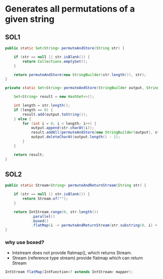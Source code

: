 # Generates all permutations of a given string

## SOL1

```java
public static Set<String> permuteAndStore(String str) {

    if (str == null || str.isBlank()) {
        return Collections.emptySet();
    }

    return permuteAndStore(new StringBuilder(str.length()), str);
}

private static Set<String> permuteAndStore(StringBuilder output, String str) {

    Set<String> result = new HashSet<>();

    int length = str.length();
    if (length == 0) {
        result.add(output.toString());
    } else {
        for (int i = 0; i < length; i++) {
            output.append(str.charAt(i));
            result.addAll(permuteAndStore(new StringBuilder(output), str.substring(0, i) + str.substring(i + 1)));
            output.deleteCharAt(output.length() - 1);
        }
    }

    return result;
}
```

## SOL2

```java
public static Stream<String> permuteAndReturnStream(String str) {

    if (str == null || str.isBlank()) {
        return Stream.of("");
    }

    return IntStream.range(0, str.length())
            .parallel()
            .boxed()
            .flatMap(i -> permuteAndReturnStream(str.substring(0, i) + str.substring(i + 1)).map(s -> str.charAt(i) + s));
}
```

### why use boxed?

- Intstream does not provide flatmap(), which returns Stream<String>.
- Stream<T> (reference type stream) provide flatmap which can return Stream<String>

```java
IntStream flatMap(IntFunction<? extends IntStream> mapper);
```